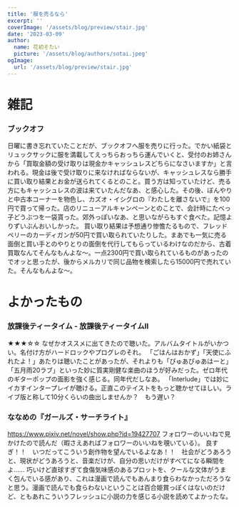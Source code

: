 ```yaml
---
title: '服を売るなら'
excerpt: ''
coverImage: '/assets/blog/preview/stair.jpg'
date: '2023-03-09'
author:
  name: 花初そたい
  picture: '/assets/blog/authors/sotai.jpeg'
ogImage:
  url: '/assets/blog/preview/stair.jpg'
---
```

# 雑記

### ブックオフ
日曜に書き忘れていたことだが、ブックオフへ服を売りに行った。でかい紙袋とリュックサックに服を満載してえっちらおっちら運んでいくと、受付のお姉さんから「買取金額の受け取りは現金かキャッシュレスどちらになさいますか」と言われる。現金は後で受け取りに来なければならないが、キャッシュレスなら勝手に買い取り結果とお金が送られてくるとのこと。買う方は知っていたけど、売る方にもキャッシュレスの波は来ていたんだなあ、と感心した。その後、ぼんやりと中古本コーナーを物色し、カズオ・イシグロの『わたしを離さないで』を100円で買って帰った。店のリニューアルキャンペーンとのことで、会計時にたべっ子どうぶつを一袋貰った。郊外っぽいなあ、と思いながらもすぐ食べた。記憶よりずいぶんおいしかった。
買い取り結果は予想通り惨憺たるもので、フレッドペリーのカーディガンが50円で買い取られていたりした。まあでも一気に売る面倒と買い手とのやりとりの面倒を代行してもらっているわけなのだから、古着買取なんてそんなもんよな～。一点2300円で買い取られているものがあったのでオッと思ったが、後からメルカリで同じ品物を検索したら15000円で売れていた。そんなもんよな～。

# よかったもの
### 放課後ティータイム - 放課後ティータイムⅡ
★★★☆☆
なぜかオススメに出てきたので聴いた。アルバムタイトルがいかつい。名付け方がハードロックやプログレのそれ。
「ごはんはおかず」「天使にふれたよ！」あたりは聴いたことがあったが、それよりも「ぴゅあぴゅあはーと」「五月雨20ラブ」といった妙に質実剛健な楽曲のほうが好みだった。ゼロ年代のギターポップの面影を強く感じる。同年代だしなあ。
「Interlude」では妙にイカすインタープレイが聴ける。正直このテイストをもっと聴かせてほしい。ライブ版と称して10分くらいの曲出しませんか？　もう遅い？

### ななめの『ガールズ・サーチライト』
https://www.pixiv.net/novel/show.php?id=19427707
フォロワーのいいねで見かけたので読んだ（暇さえあればフォロワーのいいねを覗いている）。
良すぎ！！　いつだってこういう創作物を望んでいるよなあ！！　社会がどうあろうと、現状がどうあろうと、音楽だけが、自分の思いだけがすべてになる瞬間をよ……
巧いけど直球すぎて食傷気味感のあるプロットを、クールな文体がうまく包んでいる感があり、これは漫画で読んでもあんまり食らわなかっただろうなと思う。漫画で読んでも食らわないということは百合姫賞っぽくはないのだけど、ともあれこういうフレッシュに小説の力を感じる小説を読めてよかったな。